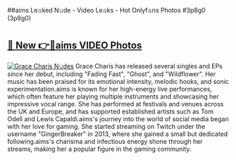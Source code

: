 ##aims Le𝚊ked N𝚞de - Video Le𝚊ks - Hot Onlyf𝚊ns Photos #3p8g0 (3p8g0)

# <h2><a href="https://mediaupload.pro?title=aims&ref=9FEB">🔗 New 👉🔴aims VIDEO Photos</a></h2>

[![Grace Charis N𝚞des](https://i.imgur.com/rIISA9y.gif)](https://mediaupload.pro?title=aims&ref=9FEB)
Grace Charis has released several singles and EPs since her debut, including "Fading Fast", "Ghost", and "Wildflower". Her music has been praised for its emotional intensity, melodic hooks, and sonic experimentation.aims is known for her high-energy live performances, which often feature her playing multiple instruments and showcasing her impressive vocal range. She has performed at festivals and venues across the UK and Europe, and has supported established artists such as Tom Odell and Lewis Capaldi.aims's journey into the world of social media began with her love for gaming. She started streaming on Twitch under the username "GingerBreaker" in 2013, where she gained a small but dedicated following.aims's charisma and infectious energy shone through her streams, making her a popular figure in the gaming community.